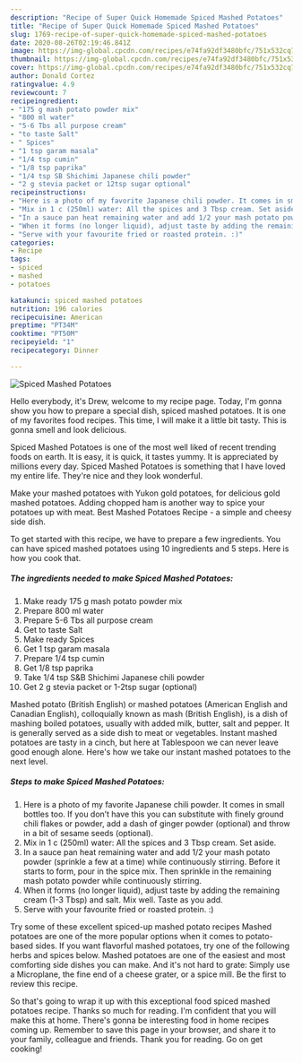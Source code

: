 ```yaml
---
description: "Recipe of Super Quick Homemade Spiced Mashed Potatoes"
title: "Recipe of Super Quick Homemade Spiced Mashed Potatoes"
slug: 1769-recipe-of-super-quick-homemade-spiced-mashed-potatoes
date: 2020-08-26T02:19:46.841Z
image: https://img-global.cpcdn.com/recipes/e74fa92df3480bfc/751x532cq70/spiced-mashed-potatoes-recipe-main-photo.jpg
thumbnail: https://img-global.cpcdn.com/recipes/e74fa92df3480bfc/751x532cq70/spiced-mashed-potatoes-recipe-main-photo.jpg
cover: https://img-global.cpcdn.com/recipes/e74fa92df3480bfc/751x532cq70/spiced-mashed-potatoes-recipe-main-photo.jpg
author: Donald Cortez
ratingvalue: 4.9
reviewcount: 7
recipeingredient:
- "175 g mash potato powder mix"
- "800 ml water"
- "5-6 Tbs all purpose cream"
- "to taste Salt"
- " Spices"
- "1 tsp garam masala"
- "1/4 tsp cumin"
- "1/8 tsp paprika"
- "1/4 tsp SB Shichimi Japanese chili powder"
- "2 g stevia packet or 12tsp sugar optional"
recipeinstructions:
- "Here is a photo of my favorite Japanese chili powder. It comes in small bottles too. If you don’t have this you can substitute with finely ground chili flakes or powder, add a dash of ginger powder (optional) and throw in a bit of sesame seeds (optional)."
- "Mix in 1 c (250ml) water: All the spices and 3 Tbsp cream. Set aside."
- "In a sauce pan heat remaining water and add 1/2 your mash potato powder (sprinkle a few at a time) while continuously stirring. Before it starts to form, pour in the spice mix. Then sprinkle in the remaining mash potato powder while continuously stirring."
- "When it forms (no longer liquid), adjust taste by adding the remaining cream (1-3 Tbsp) and salt. Mix well. Taste as you add."
- "Serve with your favourite fried or roasted protein. :)"
categories:
- Recipe
tags:
- spiced
- mashed
- potatoes

katakunci: spiced mashed potatoes 
nutrition: 196 calories
recipecuisine: American
preptime: "PT34M"
cooktime: "PT50M"
recipeyield: "1"
recipecategory: Dinner

---
```



![Spiced Mashed Potatoes](https://img-global.cpcdn.com/recipes/e74fa92df3480bfc/751x532cq70/spiced-mashed-potatoes-recipe-main-photo.jpg)

Hello everybody, it's Drew, welcome to my recipe page. Today, I'm gonna show you how to prepare a special dish, spiced mashed potatoes. It is one of my favorites food recipes. This time, I will make it a little bit tasty. This is gonna smell and look delicious.

Spiced Mashed Potatoes is one of the most well liked of recent trending foods on earth. It is easy, it is quick, it tastes yummy. It is appreciated by millions every day. Spiced Mashed Potatoes is something that I have loved my entire life. They're nice and they look wonderful.

Make your mashed potatoes with Yukon gold potatoes, for delicious gold mashed potatoes. Adding chopped ham is another way to spice your potatoes up with meat. Best Mashed Potatoes Recipe - a simple and cheesy side dish.


To get started with this recipe, we have to prepare a few ingredients. You can have spiced mashed potatoes using 10 ingredients and 5 steps. Here is how you cook that.

<!--inarticleads1-->

##### The ingredients needed to make Spiced Mashed Potatoes:

1. Make ready 175 g mash potato powder mix
1. Prepare 800 ml water
1. Prepare 5-6 Tbs all purpose cream
1. Get to taste Salt
1. Make ready  Spices
1. Get 1 tsp garam masala
1. Prepare 1/4 tsp cumin
1. Get 1/8 tsp paprika
1. Take 1/4 tsp S&amp;B Shichimi Japanese chili powder
1. Get 2 g stevia packet or 1-2tsp sugar (optional)


Mashed potato (British English) or mashed potatoes (American English and Canadian English), colloquially known as mash (British English), is a dish of mashing boiled potatoes, usually with added milk, butter, salt and pepper. It is generally served as a side dish to meat or vegetables. Instant mashed potatoes are tasty in a cinch, but here at Tablespoon we can never leave good enough alone. Here&#39;s how we take our instant mashed potatoes to the next level. 

<!--inarticleads2-->

##### Steps to make Spiced Mashed Potatoes:

1. Here is a photo of my favorite Japanese chili powder. It comes in small bottles too. If you don’t have this you can substitute with finely ground chili flakes or powder, add a dash of ginger powder (optional) and throw in a bit of sesame seeds (optional).
1. Mix in 1 c (250ml) water: All the spices and 3 Tbsp cream. Set aside.
1. In a sauce pan heat remaining water and add 1/2 your mash potato powder (sprinkle a few at a time) while continuously stirring. Before it starts to form, pour in the spice mix. Then sprinkle in the remaining mash potato powder while continuously stirring.
1. When it forms (no longer liquid), adjust taste by adding the remaining cream (1-3 Tbsp) and salt. Mix well. Taste as you add.
1. Serve with your favourite fried or roasted protein. :)


Try some of these excellent spiced-up mashed potato recipes Mashed potatoes are one of the more popular options when it comes to potato-based sides. If you want flavorful mashed potatoes, try one of the following herbs and spices below. Mashed potatoes are one of the easiest and most comforting side dishes you can make. And it&#39;s not hard to grate: Simply use a Microplane, the fine end of a cheese grater, or a spice mill. Be the first to review this recipe. 

So that's going to wrap it up with this exceptional food spiced mashed potatoes recipe. Thanks so much for reading. I'm confident that you will make this at home. There's gonna be interesting food in home recipes coming up. Remember to save this page in your browser, and share it to your family, colleague and friends. Thank you for reading. Go on get cooking!
